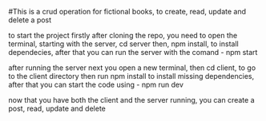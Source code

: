 #This is a crud operation for fictional books, to create, read, update and delete a post 

to start the project firstly after cloning the repo, you need to open the terminal, starting with the server,
cd server
then, npm install, to install dependecies, 
after that you can run the server with the comand - npm start

after running the server next you open a new terminal, then
cd client, to go to the client directory 
then run npm install to install missing dependencies, 
after that you can start the code using - npm run dev 

now that you have both the client and the server running, you can create a post, read, update and delete 


